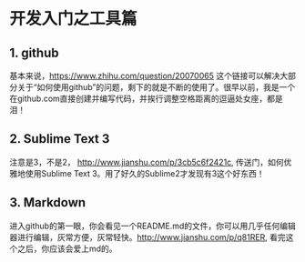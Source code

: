 # 开发入门之工具篇

## 1. github

基本来说，https://www.zhihu.com/question/20070065 这个链接可以解决大部分关于“如何使用github”的问题，剩下的就是不断的使用了。很早以前，我是一个在github.com直接创建并编写代码，并挨行调整空格距离的逗逼处女座，都是泪！

## 2. Sublime Text 3

注意是3，不是2， http://www.jianshu.com/p/3cb5c6f2421c, 传送门，如何优雅地使用Sublime Text 3。用了好久的Sublime2才发现有3这个好东西！

## 3. Markdown

进入github的第一眼，你会看见一个README.md的文件，你可以用几乎任何编辑器进行编辑，灰常方便，灰常轻快。http://www.jianshu.com/p/q81RER, 看完这个之后，你应该会爱上md的。